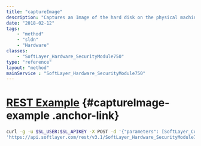 ```yaml
---
title: "captureImage"
description: "Captures an Image of the hard disk on the physical machine, based on the capture template parameter. Returns the image template group containing the disk image. "
date: "2018-02-12"
tags:
    - "method"
    - "sldn"
    - "Hardware"
classes:
    - "SoftLayer_Hardware_SecurityModule750"
type: "reference"
layout: "method"
mainService : "SoftLayer_Hardware_SecurityModule750"
---
```


# [REST Example](#captureImage-example) <a href="/article/rest/"><i class="fas fa-question"></i></a> {#captureImage-example .anchor-link} 
```bash
curl -g -u $SL_USER:$SL_APIKEY -X POST -d '{"parameters": [SoftLayer_Container_Disk_Image_Capture_Template]}' \
'https://api.softlayer.com/rest/v3.1/SoftLayer_Hardware_SecurityModule750/{SoftLayer_Hardware_SecurityModule750ID}/captureImage'
```
